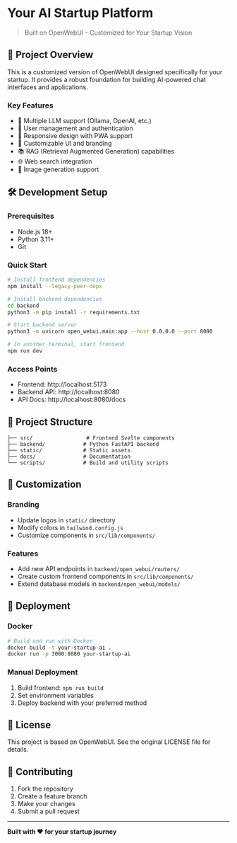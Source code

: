# Your AI Startup Platform

> Built on OpenWebUI - Customized for Your Startup Vision

## 🚀 Project Overview

This is a customized version of OpenWebUI designed specifically for your startup. It provides a robust foundation for building AI-powered chat interfaces and applications.

### Key Features
- 🤖 Multiple LLM support (Ollama, OpenAI, etc.)
- 👥 User management and authentication
- 📱 Responsive design with PWA support
- 🔧 Customizable UI and branding
- 📚 RAG (Retrieval Augmented Generation) capabilities
- 🌐 Web search integration
- 🎨 Image generation support

## 🛠 Development Setup

### Prerequisites
- Node.js 18+ 
- Python 3.11+
- Git

### Quick Start
```bash
# Install frontend dependencies
npm install --legacy-peer-deps

# Install backend dependencies  
cd backend
python3 -m pip install -r requirements.txt

# Start backend server
python3 -m uvicorn open_webui.main:app --host 0.0.0.0 --port 8080

# In another terminal, start frontend
npm run dev
```

### Access Points
- Frontend: http://localhost:5173
- Backend API: http://localhost:8080
- API Docs: http://localhost:8080/docs

## 📁 Project Structure
```
├── src/                 # Frontend Svelte components
├── backend/            # Python FastAPI backend
├── static/             # Static assets
├── docs/               # Documentation
└── scripts/            # Build and utility scripts
```

## 🎨 Customization

### Branding
- Update logos in `static/` directory
- Modify colors in `tailwind.config.js`
- Customize components in `src/lib/components/`

### Features
- Add new API endpoints in `backend/open_webui/routers/`
- Create custom frontend components in `src/lib/components/`
- Extend database models in `backend/open_webui/models/`

## 🚢 Deployment

### Docker
```bash
# Build and run with Docker
docker build -t your-startup-ai .
docker run -p 3000:8080 your-startup-ai
```

### Manual Deployment
1. Build frontend: `npm run build`
2. Set environment variables
3. Deploy backend with your preferred method

## 📝 License

This project is based on OpenWebUI. See the original LICENSE file for details.

## 🤝 Contributing

1. Fork the repository
2. Create a feature branch
3. Make your changes
4. Submit a pull request

---

**Built with ❤️ for your startup journey**